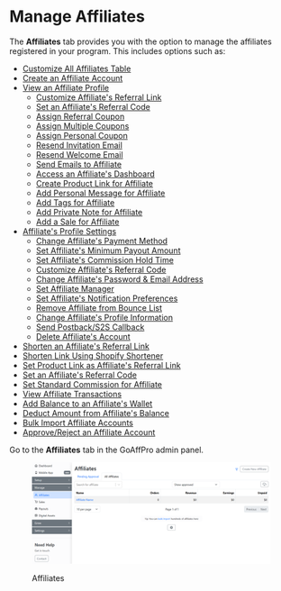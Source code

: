 # Manage Affiliates

The **Affiliates** tab provides you with the option to manage the affiliates registered in your program. This includes options such as:

* [Customize All Affiliates Table](customize-all-affiliates-table.md)
* [Create an Affiliate Account](create-an-affiliate-account.md)
* [View an Affiliate Profile](view-an-affiliates-profile/)
  * [Customize Affiliate's Referral Link](view-an-affiliates-profile/customize-an-affiliates-referral-link.md)
  * [Set an Affiliate's Referral Code](view-an-affiliates-profile/set-an-affiliates-referral-code.md)
  * [Assign Referral Coupon](view-an-affiliates-profile/assign-coupon-to-the-affiliate.md)&#x20;
  * [Assign Multiple Coupons](view-an-affiliates-profile/assign-multiple-coupons-to-the-affiliate.md)
  * [Assign Personal Coupon](view-an-affiliates-profile/assign-personal-coupon-to-the-affiliate.md)&#x20;
  * [Resend Invitation Email](view-an-affiliates-profile/resend-invitation-email-to-affiliate.md)&#x20;
  * [Resend Welcome Email](view-an-affiliates-profile/resend-welcome-email-to-affiliate.md)
  * [Send Emails to Affiliate](view-an-affiliates-profile/send-emails-to-affiliate.md)
  * [Access an Affiliate's Dashboard](view-an-affiliates-profile/access-an-affiliates-dashboard.md)
  * [Create Product Link for Affiliate](view-an-affiliates-profile/create-product-link-for-affiliate.md)
  * [Add Personal Message for Affiliate](view-an-affiliates-profile/add-personal-message-for-affiliate.md)
  * [Add Tags for Affiliate](view-an-affiliates-profile/add-tags-for-affiliate.md)
  * [Add Private Note for Affiliate](view-an-affiliates-profile/add-private-note-for-affiliate.md)
  * [Add a Sale for Affiliate](view-an-affiliates-profile/add-a-sale-for-affiliate.md)
* [Affiliate's Profile Settings](affiliates-profile-settings/)
  * [Change Affiliate's Payment Method](affiliates-profile-settings/change-affiliates-payment-method.md)
  * [Set Affiliate's Minimum Payout Amount](affiliates-profile-settings/set-affiliates-minimum-payout-amount.md)
  * [Set Affiliate's Commission Hold Time](affiliates-profile-settings/set-affiliates-commission-hold-time.md)
  * [Customize Affiliate's Referral Code](affiliates-profile-settings/customize-affiliates-referral-code.md)
  * [Change Affiliate's Password & Email Address](affiliates-profile-settings/change-affiliates-password-and-email-address.md)
  * [Set Affiliate Manager](affiliates-profile-settings/set-affiliate-manager.md)
  * [Set Affiliate's Notification Preferences](affiliates-profile-settings/set-affiliates-notification-preferences.md)
  * [Remove Affiliate from Bounce List](affiliates-profile-settings/remove-affiliate-from-bounce-list.md)
  * [Change Affiliate's Profile Information](affiliates-profile-settings/change-affiliates-profile-information.md)
  * [Send Postback/S2S Callback](affiliates-profile-settings/send-s2s-callback-to-the-affiliate.md)
  * [Delete Affiliate's Account](affiliates-profile-settings/delete-affiliates-account.md)
* [Shorten an Affiliate's Referral Link](shorten-an-affiliates-referral-link/)
* [Shorten Link Using Shopify Shortener](shorten-an-affiliates-referral-link/shorten-link-using-shopify-shortner.md)
* [Set Product Link as Affiliate's Referral Link](set-product-link-as-the-affiliates-referral-link/)
* [Set an Affiliate's Referral Code](view-an-affiliates-profile/set-an-affiliates-referral-code.md)
* [Set Standard Commission for Affiliate](set-standard-commission-for-affiliate/)
* [View Affiliate Transactions](view-affiliate-transactions/)
* [Add Balance to an Affiliate's Wallet](view-affiliate-transactions/add-balance-to-an-affiliates-wallet.md)
* [Deduct Amount from Affiliate's Balance](view-affiliate-transactions/deduct-amount-from-affiliates-balance.md)
* [Bulk Import Affiliate Accounts](bulk-import-affiliate-accounts/)
* [Approve/Reject an Affiliate Account](approve-reject-an-affiliate-account/)

Go to the **Affiliates** tab in the GoAffPro admin panel.

<figure><img src="../../.gitbook/assets/image (3659).png" alt=""><figcaption><p>Affiliates</p></figcaption></figure>
